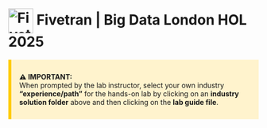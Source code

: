 # <img src="https://i.imgur.com/l6brZRl.png" alt="Fivetran Logo" width="50" style="vertical-align: middle;"/> Fivetran | Big Data London HOL 2025

<div style="background-color: #fff3cd; padding: 12px 16px; border-left: 6px solid #ffcc00; margin-bottom: 20px; margin-top: 10px;">

  <strong>⚠️ IMPORTANT:</strong><br>
  When prompted by the lab instructor, select your own industry <strong>“experience/path”</strong> for the hands-on lab by clicking on an <strong>industry solution folder</strong> above and then clicking on the <strong>lab guide file</strong>.

</div>